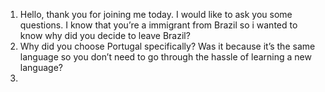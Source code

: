 1. Hello, thank you for joining me today. I would like to ask you some questions. I know that you’re a immigrant from Brazil so i wanted to know why did you decide to leave Brazil?
2. Why did you choose Portugal specifically? Was it because it’s the same language so you don’t need to go through the hassle of learning a new language?
3.